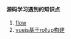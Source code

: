 #### 源码学习遇到的知识点

1. [flow](https://flow.org/en/docs/getting-started/)
2. [vuejs基于rollup构建](https://github.com/rollup/rollup)